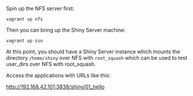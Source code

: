 

Spin up the NFS server first:

```
vagrant up nfs
```

Then you can bring up the Shiny Server machine:

```
vagrant up sso
```

At this point, you should have a Shiny Server instance which mounts the directory `/home/shiny` over NFS with `root_squash` which can be used to test user_dirs over NFS with root_squash.

Access the applications with URLs like this: 

http://192.168.42.101:3838/shiny/01_hello
